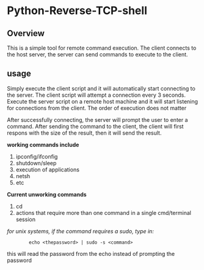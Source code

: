 # Python-Reverse-TCP-shell #
## Overview ##
This is a simple tool for remote command execution. The client connects to the host server, the server can send commands to execute to the client.

## usage ##
Simply execute the client script and it will automatically start connecting to the server. The client script will attempt a connection every 3 seconds.
Execute the server script on a remote host machine and it will start listening for connections from the client.
The order of execution does not matter

After successfully connecting, the server will prompt the user to enter a command. After sending the command to the client, the client will first respons with the size of the result,
then it will send the result.

**working commands include**
1. ipconfig/ifconfig
2. shutdown/sleep
3. execution of applications
4. netsh
5. etc

**Current unworking commands**
1. cd
2. actions that require more than one command in a single cmd/terminal session

*for unix systems, if the command requires a sudo, type in:*

            echo <thepassword> | sudo -s <command>
 
this will read the password from the echo instead of prompting the password
